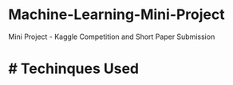 # Machine-Learning-Mini-Project
Mini Project - Kaggle Competition and Short Paper Submission

# # Techinques Used
